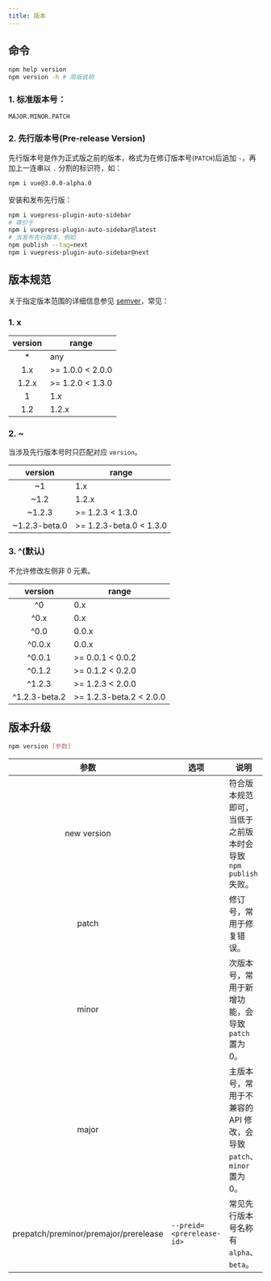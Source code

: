 ```yaml
---
title: 版本
---
```


## 命令

```bash
npm help version
npm version -h # 简版说明
```

### 1. 标准版本号：

`MAJOR.MINOR.PATCH`

### 2. 先行版本号(Pre-release Version)

先行版本号是作为正式版之前的版本，格式为在修订版本号(`PATCH`)后追加 `-`，再加上一连串以 `.` 分割的标识符，如：

```bash
npm i vue@3.0.0-alpha.0
```

安装和发布先行版：

```bash
npm i vuepress-plugin-auto-sidebar
# 等价于
npm i vuepress-plugin-auto-sidebar@latest
# 当发布先行版本，例如
npm publish --tag=next
npm i vuepress-plugin-auto-sidebar@next
```



 

## 版本规范

关于指定版本范围的详细信息参见 [semver](https://github.com/npm/node-semver)，常见：

### 1. x

| version | range            |
| :-----: | ---------------- |
|    *    | any              |
|   1.x   | >= 1.0.0 < 2.0.0 |
|  1.2.x  | >= 1.2.0 < 1.3.0 |
|    1    | 1.x              |
|   1.2   | 1.2.x            |

### 2. ~

当涉及先行版本号时只匹配对应 `version`。

|    version    | range                   |
| :-----------: | ----------------------- |
|      ~1       | 1.x                     |
|     ~1.2      | 1.2.x                   |
|    ~1.2.3     | >= 1.2.3 < 1.3.0        |
| ~1.2.3-beta.0 | >= 1.2.3-beta.0 < 1.3.0 |

### 3. ^(默认)

不允许修改左侧非 0 元素。

|    version    | range                    |
| :-----------: | ------------------------ |
|      ^0       | 0.x                      |
|     ^0.x      | 0.x                      |
|     ^0.0      | 0.0.x                    |
|    ^0.0.x     | 0.0.x                    |
|    ^0.0.1     | >= 0.0.1 < 0.0.2         |
|    ^0.1.2     | >= 0.1.2 < 0.2.0         |
|    ^1.2.3     | >= 1.2.3 < 2.0.0         |
| ^1.2.3-beta.2 | \>= 1.2.3-beta.2 < 2.0.0 |



## 版本升级

```bash
npm version [参数]
```

|                 参数                  | 选项                      | 说明                                                         |
| :-----------------------------------: | ------------------------- | ------------------------------------------------------------ |
|              new version              |                           | 符合版本规范即可，当低于之前版本时会导致 `npm publish` 失败。 |
|                 patch                 |                           | 修订号，常用于修复错误。                                     |
|                 minor                 |                           | 次版本号，常用于新增功能，会导致 `patch` 置为 0。            |
|                 major                 |                           | 主版本号，常用于不兼容的 API 修改，会导致 `patch`、`minor` 置为 0。 |
| prepatch/preminor/premajor/prerelease | `--preid=<prerelease-id>` | 常见先行版本号名称有 `alpha`、`beta`。                       |

